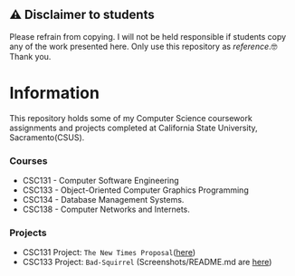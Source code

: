 ## ⚠️ Disclaimer to students

Please refrain from copying. I will not be held responsible if students copy any of the work presented here. Only use this repository as *reference*.🤓 Thank you.
# Information
This repository holds some of my Computer Science coursework assignments and projects completed at California State University, Sacramento(CSUS).

### Courses
- CSC131 - Computer Software Engineering
- CSC133 - Object-Oriented Computer Graphics Programming
- CSC134 - Database Management Systems.
- CSC138 - Computer Networks and Internets.
  
 ### Projects
 - CSC131 Project: `The New Times Proposal`([here](https://github.com/ddsooxo/Sac-State-CSC/tree/master/CSC131)) 
 - CSC133 Project: `Bad-Squirrel` (Screenshots/README.md are [here](https://github.com/ddsooxo/Sac-State-CSC/blob/master/CSC133/CSC133-README.md))
